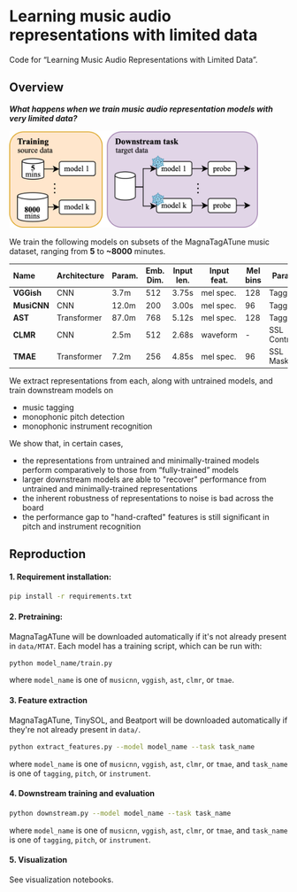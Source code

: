 # Learning music audio representations with limited data
Code for “Learning Music Audio Representations with Limited Data”.

## Overview
***What happens when we train music audio representation models with very limited data?***

<img src="figures/overview.png" width="450" alt="overview">

We train the following models on subsets of the MagnaTagATune music dataset, ranging from **5** to **~8000** minutes.

| Name | Architecture | Param. | Emb. Dim. | Input len. | Input feat. | Mel bins | Paradigm |
:------|--------------|--------|-------------------|--------|---------|----------|----------|
| **VGGish** | CNN | 3.7m | 512 | 3.75s | mel spec. | 128 | Tagging |
| **MusiCNN** | CNN | 12.0m | 200 | 3.00s | mel spec. | 96 | Tagging |
| **AST** | Transformer | 87.0m | 768 | 5.12s | mel spec. | 128 | Tagging |
| **CLMR** | CNN | 2.5m | 512 | 2.68s | waveform | - | SSL Contrastive |
| **TMAE** | Transformer | 7.2m | 256 | 4.85s | mel spec. | 96 | SSL Masked |

We extract representations from each, along with untrained models, and train downstream models on
- music tagging
- monophonic pitch detection
- monophonic instrument recognition

We show that, in certain cases,
- the representations from untrained and minimally-trained models perform comparatively to those from “fully-trained” models
- larger downstream models are able to "recover" performance from untrained and minimally-trained representations
- the inherent robustness of representations to noise is bad across the board
- the performance gap to "hand-crafted" features is still significant in pitch and instrument recognition

## Reproduction
#### 1. Requirement installation:
```bash
pip install -r requirements.txt
```

#### 2. Pretraining:
MagnaTagATune will be downloaded automatically if it's not already present in `data/MTAT`. Each model has a training script, which can be run with:
```bash
python model_name/train.py
```
where `model_name` is one of `musicnn`, `vggish`, `ast`, `clmr`, or `tmae`.

#### 3. Feature extraction
MagnaTagATune, TinySOL, and Beatport will be downloaded automatically if they're not already present in `data/`.
```bash
python extract_features.py --model model_name --task task_name
```
where `model_name` is one of `musicnn`, `vggish`, `ast`, `clmr`, or `tmae`, and `task_name` is one of `tagging`, `pitch`, or `instrument`.

#### 4. Downstream training and evaluation
```bash
python downstream.py --model model_name --task task_name
```
where `model_name` is one of `musicnn`, `vggish`, `ast`, `clmr`, or `tmae`, and `task_name` is one of `tagging`, `pitch`, or `instrument`.

#### 5. Visualization
See visualization notebooks.
